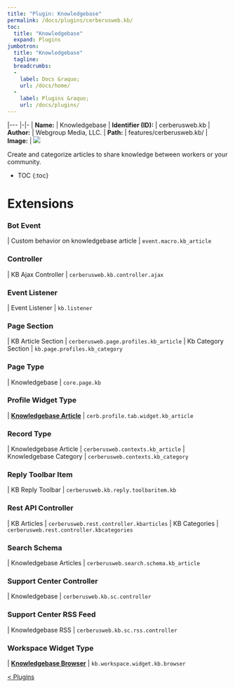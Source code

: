 ```yaml
---
title: "Plugin: Knowledgebase"
permalink: /docs/plugins/cerberusweb.kb/
toc:
  title: "Knowledgebase"
  expand: Plugins
jumbotron:
  title: "Knowledgebase"
  tagline: 
  breadcrumbs:
  -
    label: Docs &raquo;
    url: /docs/home/
  -
    label: Plugins &raquo;
    url: /docs/plugins/
---
```


|---
|-|-
| **Name:** | Knowledgebase
| **Identifier (ID):** | cerberusweb.kb
| **Author:** | Webgroup Media, LLC.
| **Path:** | features/cerberusweb.kb/
| **Image:** | <img src="/assets/images/plugins/cerberusweb.kb.png" class="screenshot">

Create and categorize articles to share knowledge between workers or your community.

* TOC
{:toc}

# Extensions

### Bot Event

| Custom behavior on knowledgebase article | `event.macro.kb_article`


### Controller

| KB Ajax Controller | `cerberusweb.kb.controller.ajax`


### Event Listener

| Event Listener | `kb.listener`


### Page Section

| KB Article Section | `cerberusweb.page.profiles.kb_article`
| Kb Category Section | `kb.page.profiles.kb_category`


### Page Type

| Knowledgebase | `core.page.kb`


### Profile Widget Type

| [**Knowledgebase Article**](/docs/plugins/extensions/cerb.profile.tab.widget.kb_article/) | `cerb.profile.tab.widget.kb_article`


### Record Type

| Knowledgebase Article | `cerberusweb.contexts.kb_article`
| Knowledgebase Category | `cerberusweb.contexts.kb_category`


### Reply Toolbar Item

| KB Reply Toolbar | `cerberusweb.kb.reply.toolbaritem.kb`


### Rest API Controller

| KB Articles | `cerberusweb.rest.controller.kbarticles`
| KB Categories | `cerberusweb.rest.controller.kbcategories`


### Search Schema

| Knowledgebase Articles | `cerberusweb.search.schema.kb_article`


### Support Center Controller

| Knowledgebase | `cerberusweb.kb.sc.controller`


### Support Center RSS Feed

| Knowledgebase RSS | `cerberusweb.kb.sc.rss.controller`


### Workspace Widget Type

| [**Knowledgebase Browser**](/docs/plugins/extensions/kb.workspace.widget.kb.browser/) | `kb.workspace.widget.kb.browser`


<div class="section-nav">
	<div class="left">
		<a href="/docs/plugins/#plugins" class="prev">&lt; Plugins</a>
	</div>
	<div class="right align-right">
	</div>
</div>
<div class="clear"></div>